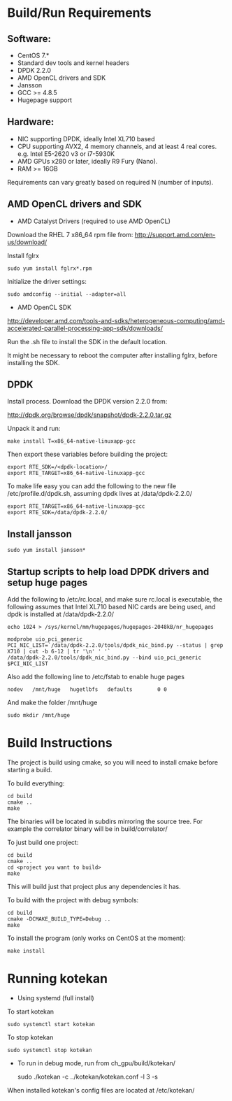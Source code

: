 # Build/Run Requirements

## Software:

* CentOS 7.*
* Standard dev tools and kernel headers
* DPDK 2.2.0
* AMD OpenCL drivers and SDK
* Jansson
* GCC >= 4.8.5
* Hugepage support

## Hardware:

* NIC supporting DPDK, ideally Intel XL710 based
* CPU supporting AVX2, 4 memory channels, and at least 4 real cores. e.g. Intel E5-2620 v3 or i7-5930K
* AMD GPUs x280 or later, ideally R9 Fury (Nano).
* RAM >= 16GB

Requirements can vary greatly based on required N (number of inputs).

## AMD OpenCL drivers and SDK

* AMD Catalyst Drivers (required to use AMD OpenCL)

Download the RHEL 7 x86_64 rpm file from: http://support.amd.com/en-us/download/

Install fglrx

	sudo yum install fglrx*.rpm

Initialize the driver settings:

	sudo amdconfig --initial --adapter=all

* AMD OpenCL SDK

http://developer.amd.com/tools-and-sdks/heterogeneous-computing/amd-accelerated-parallel-processing-app-sdk/downloads/

Run the .sh file to install the SDK in the default location.

It might be necessary to reboot the computer after installing fglrx, before installing the SDK.

## DPDK

Install process.  Download the DPDK version 2.2.0 from:

http://dpdk.org/browse/dpdk/snapshot/dpdk-2.2.0.tar.gz

Unpack it and run:

    make install T=x86_64-native-linuxapp-gcc

Then export these variables before building the project:

    export RTE_SDK=/<dpdk-location>/
    export RTE_TARGET=x86_64-native-linuxapp-gcc

To make life easy you can add the following to the new file /etc/profile.d/dpdk.sh,
assuming dpdk lives at /data/dpdk-2.2.0/

    export RTE_TARGET=x86_64-native-linuxapp-gcc
    export RTE_SDK=/data/dpdk-2.2.0/

## Install jansson

    sudo yum install jansson*

## Startup scripts to help load DPDK drivers and setup huge pages

Add the following to /etc/rc.local, and make sure rc.local is executable, the following assumes
that Intel XL710 based NIC cards are being used, and dpdk is installed at /data/dpdk-2.2.0/

    echo 1024 > /sys/kernel/mm/hugepages/hugepages-2048kB/nr_hugepages

    modprobe uio_pci_generic
    PCI_NIC_LIST=`/data/dpdk-2.2.0/tools/dpdk_nic_bind.py --status | grep X710 | cut -b 6-12 | tr '\n' ' '`
    /data/dpdk-2.2.0/tools/dpdk_nic_bind.py --bind uio_pci_generic $PCI_NIC_LIST

Also add the following line to /etc/fstab to enable huge pages

    nodev   /mnt/huge   hugetlbfs   defaults        0 0

And make the folder /mnt/huge

    sudo mkdir /mnt/huge

# Build Instructions

The project is build using cmake, so you will need to install cmake
before starting a build.

To build everything:

	cd build
	cmake ..
	make

The binaries will be located in subdirs mirroring the source tree.
For example the correlator binary will be in build/correlator/

To just build one project:

	cd build
	cmake ..
	cd <project you want to build>
	make

This will build just that project plus any dependencies it has.

To build with the project with debug symbols:

	cd build
	cmake -DCMAKE_BUILD_TYPE=Debug ..
	make

To install the program (only works on CentOS at the moment):

	make install

# Running kotekan

* Using systemd (full install)

To start kotekan

    sudo systemctl start kotekan

To stop kotekan

    sudo systemctl stop kotekan

* To run in debug mode, run from ch_gpu/build/kotekan/

    sudo ./kotekan -c ../kotekan/kotekan.conf -l 3 -s

When installed kotekan's config files are located at /etc/kotekan/